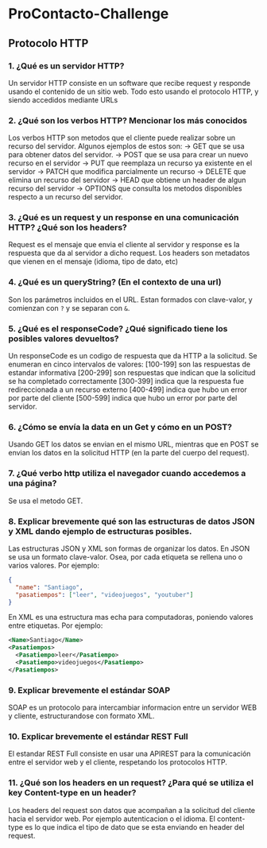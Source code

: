 # ProContacto-Challenge

## Protocolo HTTP

### 1. ¿Qué es un servidor HTTP?

Un servidor HTTP consiste en un software que recibe request y responde usando el contenido de un sitio web. Todo esto usando el protocolo HTTP, y siendo accedidos mediante URLs

### 2. ¿Qué son los verbos HTTP? Mencionar los más conocidos

Los verbos HTTP son metodos que el cliente puede realizar sobre un recurso del servidor. Algunos ejemplos de estos son:
→ GET que se usa para obtener datos del servidor.
→ POST que se usa para crear un nuevo recurso en el servidor
→ PUT que reemplaza un recurso ya existente en el servidor
→ PATCH que modifica parcialmente un recurso
→ DELETE que elimina un recurso del servidor
→ HEAD que obtiene un header de algun recurso del servidor
→ OPTIONS que consulta los metodos disponibles respecto a un recurso del servidor.


### 3. ¿Qué es un request y un response en una comunicación HTTP? ¿Qué son los headers?

Request es el mensaje que envia el cliente al servidor y response es la respuesta que da al servidor a dicho request. Los headers son metadatos que vienen en el mensaje (idioma, tipo de dato, etc)

### 4. ¿Qué es un queryString? (En el contexto de una url)

Son los parámetros incluidos en el URL. Estan formados con clave-valor, y comienzan con `?` y se separan con `&`.

### 5. ¿Qué es el responseCode? ¿Qué significado tiene los posibles valores devueltos?

Un responseCode es un codigo de respuesta que da HTTP a la solicitud. Se enumeran en cinco intervalos de valores:
[100-199] son las respuestas de estandar informativa
[200-299] son respuestas que indican que la solicitud se ha completado correctamente
[300-399] indica que la respuesta fue redireccionada a un recurso externo
[400-499] indica que hubo un error por parte del cliente
[500-599] indica que hubo un error por parte del servidor.

### 6. ¿Cómo se envía la data en un Get y cómo en un POST?

Usando GET los datos se envian en el mismo URL, mientras que en POST se envian los datos en la solicitud HTTP (en la parte del cuerpo del request).

### 7. ¿Qué verbo http utiliza el navegador cuando accedemos a una página?

Se usa el metodo GET.

### 8. Explicar brevemente qué son las estructuras de datos JSON y XML dando ejemplo de estructuras posibles.

Las estructuras JSON y XML son formas de organizar los datos. En JSON se usa un formato clave-valor. Osea, por cada etiqueta se rellena uno o varios valores. Por ejemplo:

```json
{
  "name": "Santiago",
  "pasatiempos": ["leer", "videojuegos", "youtuber"]
}
```

En XML es una estructura mas echa para computadoras, poniendo valores entre etiquetas. Por ejemplo:

```xml
<Name>Santiago</Name>
<Pasatiempos>
  <Pasatiempo>leer</Pasatiempo>
  <Pasatiempo>videojuegos</Pasatiempo>
</Pasatiempos>
```

### 9. Explicar brevemente el estándar SOAP

SOAP es un protocolo para intercambiar informacion entre un servidor WEB y cliente, estructurandose con formato XML. 

### 10. Explicar brevemente el estándar REST Full 

El estandar REST Full consiste en usar una APIREST para la comunicación entre el servidor web y el cliente, respetando los protocolos HTTP.

### 11. ¿Qué son los headers en un request? ¿Para qué se utiliza el key Content-type en un header?

Los headers del request son datos que acompañan a la solicitud del cliente hacia el servidor web. Por ejemplo autenticacion o el idioma. El content-type es lo que indica el tipo de dato que se esta enviando en header del request.
